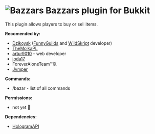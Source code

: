 # ![Bazzars](http://i.imgur.com/e5o2dj9.png) Bazzars plugin for Bukkit

This plugin allows players to buy or sell items.

__Recomended by:__
* [Dzikoysk](https://github.com/Dzikoysk) ([FunnyGuilds](https://github.com/Dzikoysk/FunnyGuilds) and [WildSkript](https://github.com/Dzikoysk/WildSkript) developer)
* [TheMolkaPL](https://github.com/TheMolkaPL)
* [artur9010](https://github.com/artur9010) - web developer
* [joda17](https://github.com/joda17)
* ForeverAloneTeam™©.
* [Jvmper](https://github.com/Zahusek)

__Commands:__
* /bazar - list of all commands

__Permissions:__
* not yet :banana:

__Dependencies:__
* [HologramAPI](https://www.spigotmc.org/resources/api-hologramapi-1-7-1-8-1-9-1-10.6766/)
